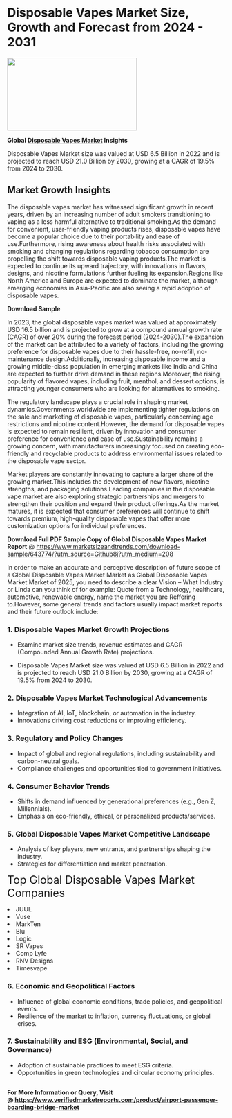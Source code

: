 <H1>Disposable Vapes Market Size, Growth and Forecast from 2024 - 2031</H1><img class="aligncenter size-medium wp-image-584254" src="https://thirdeyenews.in/wp-content/uploads/2024/09/Global-Market-Research-300x168.jpeg" alt="" width="300" height="168" /><p><strong>Global&nbsp;<a href="https://www.marketsizeandtrends.com/download-sample/643774/?utm_source=Github8j?utm_medium=208">Disposable Vapes Market</a> Insights</strong></p><p>Disposable Vapes Market size was valued at USD 6.5 Billion in 2022 and is projected to reach USD 21.0 Billion by 2030, growing at a CAGR of 19.5% from 2024 to 2030.</p><p><h2>Market Growth Insights</h2> <p>The disposable vapes market has witnessed significant growth in recent years, driven by an increasing number of adult smokers transitioning to vaping as a less harmful alternative to traditional smoking.As the demand for convenient, user-friendly vaping products rises, disposable vapes have become a popular choice due to their portability and ease of use.Furthermore, rising awareness about health risks associated with smoking and changing regulations regarding tobacco consumption are propelling the shift towards disposable vaping products.The market is expected to continue its upward trajectory, with innovations in flavors, designs, and nicotine formulations further fueling its expansion.Regions like North America and Europe are expected to dominate the market, although emerging economies in Asia-Pacific are also seeing a rapid adoption of disposable vapes.</p> <p><strong>Download Sample</strong></p> <p>In 2023, the global disposable vapes market was valued at approximately USD 16.5 billion and is projected to grow at a compound annual growth rate (CAGR) of over 20% during the forecast period (2024-2030).The expansion of the market can be attributed to a variety of factors, including the growing preference for disposable vapes due to their hassle-free, no-refill, no-maintenance design.Additionally, increasing disposable income and a growing middle-class population in emerging markets like India and China are expected to further drive demand in these regions.Moreover, the rising popularity of flavored vapes, including fruit, menthol, and dessert options, is attracting younger consumers who are looking for alternatives to smoking.</p> <p>The regulatory landscape plays a crucial role in shaping market dynamics.Governments worldwide are implementing tighter regulations on the sale and marketing of disposable vapes, particularly concerning age restrictions and nicotine content.However, the demand for disposable vapes is expected to remain resilient, driven by innovation and consumer preference for convenience and ease of use.Sustainability remains a growing concern, with manufacturers increasingly focused on creating eco-friendly and recyclable products to address environmental issues related to the disposable vape sector.<p>Market players are constantly innovating to capture a larger share of the growing market.This includes the development of new flavors, nicotine strengths, and packaging solutions.Leading companies in the disposable vape market are also exploring strategic partnerships and mergers to strengthen their position and expand their product offerings.As the market matures, it is expected that consumer preferences will continue to shift towards premium, high-quality disposable vapes that offer more customization options for individual preferences.</p> <p><span class=""><strong>Download Full PDF Sample Copy of Global Disposable Vapes Market Report</strong> @ <a href="https://www.marketsizeandtrends.com/download-sample/643774/?utm_source=Github8j?utm_medium=208" target="_blank">https://www.marketsizeandtrends.com/download-sample/643774/?utm_source=Github8j?utm_medium=208</a></span></p><p>In order to make an accurate and perceptive description of future scope of a Global&nbsp;Disposable Vapes Market Market as Global&nbsp;Disposable Vapes Market Market of 2025, you need to describe a clear Vision &ndash; What Industry or Linda can you think of for example: Quote from a Technology, healthcare, automotive, renewable energy, name the market you are Reffering to.However, some general trends and factors usually impact market reports and their future outlook include:</p><h3>1.&nbsp;<strong>Disposable Vapes Market Growth Projections</strong></h3><ul><li>Examine market size trends, revenue estimates and CAGR (Compounded Annual Growth Rate) projections.</li><li><p>Disposable Vapes Market size was valued at USD 6.5 Billion in 2022 and is projected to reach USD 21.0 Billion by 2030, growing at a CAGR of 19.5% from 2024 to 2030.</p></li></ul><h3>2.&nbsp;<strong>Disposable Vapes Market Technological Advancements</strong></h3><ul><li>Integration of AI, IoT, blockchain, or automation in the industry.</li><li>Innovations driving cost reductions or improving efficiency.</li></ul><h3>3.&nbsp;<strong>Regulatory and Policy Changes</strong></h3><ul><li>Impact of global and regional regulations, including sustainability and carbon-neutral goals.</li><li>Compliance challenges and opportunities tied to government initiatives.</li></ul><h3>4.&nbsp;<strong>Consumer Behavior Trends</strong></h3><ul><li>Shifts in demand influenced by generational preferences (e.g., Gen Z, Millennials).</li><li>Emphasis on eco-friendly, ethical, or personalized products/services.</li></ul><h3>5.&nbsp;<strong>Global Disposable Vapes Market Competitive Landscape</strong></h3><ul><li>Analysis of key players, new entrants, and partnerships shaping the industry.</li><li>Strategies for differentiation and market penetration.</li></ul><p data-pm-slice="1 1 []"><span style="color: inherit; font-family: inherit; font-size: 25px;">Top Global Disposable Vapes Market Companies</span></p><div class="" data-test-id=""><p><li>JUUL</li><li> Vuse</li><li> MarkTen</li><li> Blu</li><li> Logic</li><li> SR Vapes</li><li> Comp Lyfe</li><li> RNV Designs</li><li> Timesvape</li></p></div><h3>6.&nbsp;<strong>Economic and Geopolitical Factors</strong></h3><ul><li>Influence of global economic conditions, trade policies, and geopolitical events.</li><li>Resilience of the market to inflation, currency fluctuations, or global crises.</li></ul><h3>7.&nbsp;<strong>Sustainability and ESG (Environmental, Social, and Governance)</strong></h3><ul><li>Adoption of sustainable practices to meet ESG criteria.</li><li>Opportunities in green technologies and circular economy principles.</li></ul><h2><strong style="font-size: 14px;">For More Information or Query, Visit @&nbsp;</strong><a style="background-color: #ffffff; font-size: 14px;" href="https://www.marketsizeandtrends.com/report/disposable-vapes-market/" target="_blank">https://www.verifiedmarketreports.com/product/airport-passenger-boarding-bridge-market</a></h2>